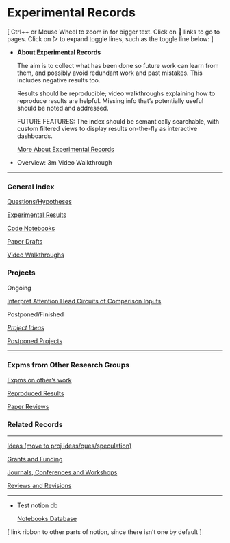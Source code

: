 # Experimental Records

[ Ctrl++ or Mouse Wheel to zoom in for bigger text. Click on 📄 links to go to pages. Click on ▷ to expand toggle lines, such as the toggle line below: ]

- **About Experimental Records**
    
    The aim is to collect what has been done so future work can learn from them, and possibly avoid redundant work and past mistakes. This includes negative results too. 
    
    Results should be reproducible; video walkthroughs explaining how to reproduce results are helpful. Missing info that’s potentially useful should be noted and addressed. 
    
    FUTURE FEATURES: The index should be semantically searchable, with custom filtered views to display results on-the-fly as interactive dashboards.
    
    [More About Experimental Records](Experimental%20Records%2033ca6dad981343abb00a974a6c4e3607/More%20About%20Experimental%20Records%204574ef1621034988a2371bf3cca93c35.md)
    
- Overview: 3m Video Walkthrough

---

### **General Index**

[Questions/Hypotheses](Experimental%20Records%2033ca6dad981343abb00a974a6c4e3607/Questions%20Hypotheses%2087e989748e1942dfa05a7d90433f2e40.md)

[Experimental Results](Experimental%20Records%2033ca6dad981343abb00a974a6c4e3607/Experimental%20Results%208545f5a36448499c934d8659ba08d2c1.md)

[Code Notebooks](Experimental%20Records%2033ca6dad981343abb00a974a6c4e3607/Code%20Notebooks%20432b45bb746f43eabf4172f69d384f8a.md)

[Paper Drafts](Experimental%20Records%2033ca6dad981343abb00a974a6c4e3607/Paper%20Drafts%20c8403ec170204b3aa40fd28465a5635d.md)

[Video Walkthroughs](Experimental%20Records%2033ca6dad981343abb00a974a6c4e3607/Video%20Walkthroughs%20e4dccce9803c48ea858e70157e62a701.md)

### Projects

Ongoing

[Interpret Attention Head Circuits of Comparison Inputs](Experimental%20Records%2033ca6dad981343abb00a974a6c4e3607/Interpret%20Attention%20Head%20Circuits%20of%20Comparison%20In%20c1d0ec7e43214760b4062ae4cdc0cd6b.md)

Postponed/Finished

[_Project Ideas_](Experimental%20Records%2033ca6dad981343abb00a974a6c4e3607/_Project%20Ideas_%205d516ef4cb104f8fa0397ff0793ae0d4.md)

[Postponed Projects](Experimental%20Records%2033ca6dad981343abb00a974a6c4e3607/Postponed%20Projects%20a8d1660ad8394f389d9ec0d01d070b02.md)

---

### Expms from Other Research Groups

[Expms on other’s work](Experimental%20Records%2033ca6dad981343abb00a974a6c4e3607/Expms%20on%20other%E2%80%99s%20work%2020fe4166597c45ed844fbdff1d2bb956.md)

[Reproduced Results](Experimental%20Records%2033ca6dad981343abb00a974a6c4e3607/Reproduced%20Results%20deca1fcd683a483d9b9b2400dcc83c5e.md)

[Paper Reviews](Experimental%20Records%2033ca6dad981343abb00a974a6c4e3607/Paper%20Reviews%2031600f21f02f4cde91ef54082d46600e.md)

### Related Records

---

[Ideas (move to proj ideas/ques/speculation)](Experimental%20Records%2033ca6dad981343abb00a974a6c4e3607/Ideas%20(move%20to%20proj%20ideas%20ques%20speculation)%2018dcd2cbad7f4bcc987f62409f8f23af.md) 

[Grants and Funding](Experimental%20Records%2033ca6dad981343abb00a974a6c4e3607/Grants%20and%20Funding%208d6ff0f6c1f24db0a1b09acaf24dcb67.md)

[Journals, Conferences and Workshops](Experimental%20Records%2033ca6dad981343abb00a974a6c4e3607/Journals,%20Conferences%20and%20Workshops%206812ab43707a406c9fabad42b60342ee.md)

[Reviews and Revisions](Experimental%20Records%2033ca6dad981343abb00a974a6c4e3607/Reviews%20and%20Revisions%20a50f6c11143a4df5b0cbf3957a5acf72.md)

---

- Test notion db
    
    [Notebooks Database](Experimental%20Records%2033ca6dad981343abb00a974a6c4e3607/Notebooks%20Database%20196af7e228ab46f8803dafb2688ea296.csv)
    

[ link ribbon to other parts of notion, since there isn’t one by default ]